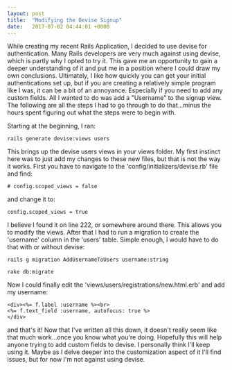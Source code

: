```yaml
---
layout: post
title:  "Modifying the Devise Signup"
date:   2017-07-02 04:44:01 +0000
---
```



While creating my recent Rails Application, I decided to use devise for authentication.  Many Rails developers are very much against using devise, which is partly why I opted to try it.  This gave me an opportunity to gain a deeper understanding of it and put me in a position where I could draw my own conclusions.  Ultimately, I like how quickly you can get your initial authentications set up, but if you are creating a relatively simple program like I was, it can be a bit of an annoyance.  Especially if you need to add any custom fields.  All I wanted to do was add a "Username" to the signup view.  The following are all the steps I had to go through to do that...minus the hours spent figuring out what the steps were to begin with.

Starting at the beginning, I ran:

```
rails generate devise:views users
```

This brings up the devise users views in your views folder.  My first instinct here was to just add my changes to these new files, but that is not the way it works.  First you have to navigate to the 'config/initializers/devise.rb' file and find:

```
# config.scoped_views = false
```

and change it to:

```
config.scoped_views = true
```

I believe I found it on line 222, or somewhere around there.  This allows you to modify the views.  After that I had to run a migration to create the 'username' column in the 'users' table.  Simple enough, I would have to do that with or without devise:

```
rails g migration AddUsernameToUsers username:string
```

```
rake db:migrate
```

Now I could finally edit the 'views/users/registrations/new.html.erb' and add my username:

``` 
<div><%= f.label :username %><br>
<%= f.text_field :username, autofocus: true %>
</div>
```
			 
and that's it! Now that I've written all this down, it doesn't really seem like that much work...once you know what you're doing.  Hopefully this will help anyone trying to add custom fields to devise.  I personally think I'll keep using it.  Maybe as I delve deeper into the customization aspect of it I'll find issues, but for now I'm not against using devise.




